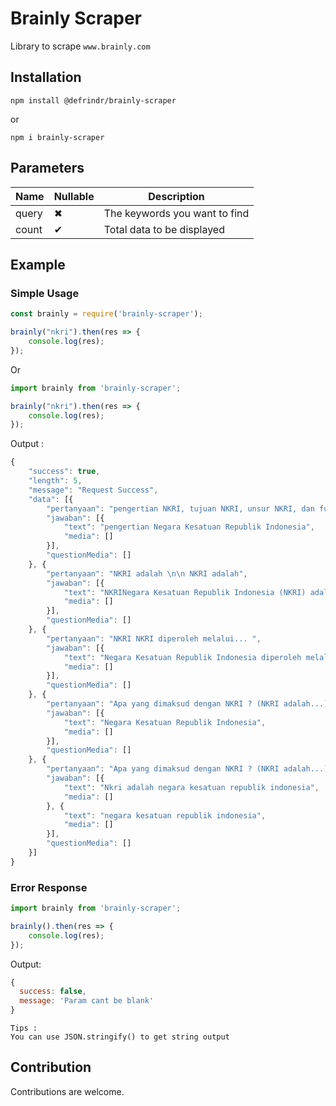 # Brainly Scraper

Library to scrape ```www.brainly.com```

## Installation

```
npm install @defrindr/brainly-scraper
```
or
```
npm i brainly-scraper
```
## Parameters

| Name | Nullable | Description |
|------|----------|-------------|
| query|    ✖     | The keywords you want to find |
| count|    ✔     | Total data to be displayed |

## Example

### Simple Usage

```javascript
const brainly = require('brainly-scraper');

brainly("nkri").then(res => {
	console.log(res);
});
```

Or

```javascript
import brainly from 'brainly-scraper';

brainly("nkri").then(res => {
	console.log(res);
});
```

Output : 

```javascript
{
    "success": true,
    "length": 5,
    "message": "Request Success",
    "data": [{
        "pertanyaan": "pengertian NKRI, tujuan NKRI, unsur NKRI, dan fungsi NKRI",
        "jawaban": [{
            "text": "pengertian Negara Kesatuan Republik Indonesia",
            "media": []
        }],
        "questionMedia": []
    }, {
        "pertanyaan": "NKRI adalah \n\n NKRI adalah",
        "jawaban": [{
            "text": "NKRINegara Kesatuan Republik Indonesia (NKRI) adalah bentuk negara yang terdiri atas banyak wilayah/kepulauan yang tersebar dengan keanekaragaman adat, suku, budaya, dan keyakinan yang memiliki tujuan dasar menjadi bangsa yang merdeka, berdaulat, bersatu, adil, dan makmur dengan pemerintah yang melindungi segenap bangsa Indonesia dan seluruh tumpah darah Indonesia serta mewujudkan kesejahteraan umum, mencerdaskan kehidupan bangsa, dan melaksanakan ketertiban dunia Faktor-faktor penting pembentukan bangsa indonesia sebagai berikutAdanya persamaan nasibAdanya keinginan bersama untuk merdeka, melepaskan diri dari belenggu penjajahan.Adanya kesatuan tempat tinggal.Adanya cita-cita bersama untuk mencapai kemakmuran dan keadilan sebagai suatu bangsa.Pelajari Lebih Lanjut  \nTujuan NKRIhttps://brainly.co.id/tugas/8551985NKRI diperoleh melaluihttps://brainly.co.id/tugas/13703138\n================\nDetail Jawaban  Mapel :  PPKnKelas :  12Materi :  Bab 7 - Dinamika Penyelenggaraan Negara dalam Konteks NKRI dan Negara FederalKata Kunci :  Kelas 12 PPKn Bab 7 - Dinamika Penyelenggaraan Negara dalam Konteks NKRI dan Negara FederalKode Soal :  9Kode Kategorisasi :  12.9.7\n#Jefanya14",
            "media": []
        }],
        "questionMedia": []
    }, {
        "pertanyaan": "NKRI NKRI diperoleh melalui... ",
        "jawaban": [{
            "text": "Negara Kesatuan Republik Indonesia diperoleh melalui perjuangan para pahlawan mengusir penjajah",
            "media": []
        }],
        "questionMedia": []
    }, {
        "pertanyaan": "Apa yang dimaksud dengan NKRI ? (NKRI adalah...)",
        "jawaban": [{
            "text": "Negara Kesatuan Republik Indonesia",
            "media": []
        }],
        "questionMedia": []
    }, {
        "pertanyaan": "Apa yang dimaksud dengan NKRI ? (NKRI adalah...)",
        "jawaban": [{
            "text": "Nkri adalah negara kesatuan republik indonesia",
            "media": []
        }, {
            "text": "negara kesatuan republik indonesia",
            "media": []
        }],
        "questionMedia": []
    }]
}
```

### Error Response
```javascript
import brainly from 'brainly-scraper';

brainly().then(res => {
	console.log(res);
});
```

Output:

```javascript
{ 
  success: false,
  message: 'Param cant be blank'
}
```
	Tips :
	You can use JSON.stringify() to get string output

## Contribution
Contributions are welcome.
